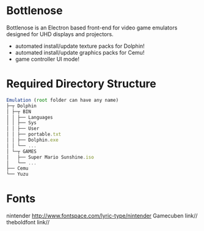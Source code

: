 # Bottlenose

Bottlenose is an Electron based front-end for video game emulators designed for UHD displays and projectors.

-   automated install/update texture packs for Dolphin!
-   automated install/update graphics packs for Cemu!
-   game controller UI mode!

# Required Directory Structure

```javascript
Emulation (root folder can have any name)
├─┬ Dolphin
│ ├─┬ BIN
│ │ ├── Languages
│ │ ├── Sys
│ │ ├── User
│ │ ├── portable.txt
│ │ ├── Dolphin.exe
│ │ └── ...
│ └─┬ GAMES
│   ├── Super Mario Sunshine.iso
│   └── ...
├── Cemu
└── Yuzu
```

# Fonts

nintender
<http://www.fontspace.com/lyric-type/nintender>
Gamecuben
link//
theboldfont
link//
